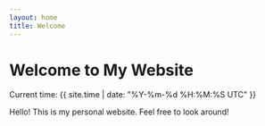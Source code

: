 ```yaml
---
layout: home
title: Welcome
---
```


# Welcome to My Website

Current time: {{ site.time | date: "%Y-%m-%d %H:%M:%S UTC" }}

Hello! This is my personal website. Feel free to look around!
